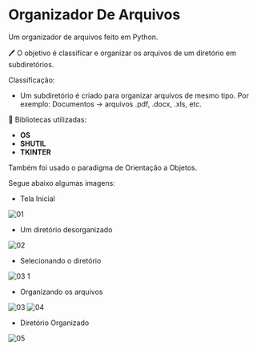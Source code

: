 # Organizador De Arquivos

Um organizador de arquivos feito em Python.

🖊️ O objetivo é classificar e organizar os arquivos de um diretório em subdiretórios.

Classificação:

  - Um subdiretório é criado para organizar arquivos de mesmo tipo. Por exemplo: Documentos → arquivos .pdf, .docx, .xls, etc.



📘 Bibliotecas utilizadas:
- **OS**
- **SHUTIL**
- **TKINTER**

Também foi usado o paradigma de Orientação a Objetos.

Segue abaixo algumas imagens:

- Tela Inicial

![01](https://user-images.githubusercontent.com/104385630/183496231-d7a96406-e7ee-4a59-8a03-da8f2a138f3a.PNG)

- Um diretório desorganizado

![02](https://user-images.githubusercontent.com/104385630/183496893-ef521a99-e6f1-4682-9159-524e1e8db5f6.PNG)

- Selecionando o diretório

![03 1](https://user-images.githubusercontent.com/104385630/183498040-9abc9fb9-7149-43f3-85b2-4b15af7ebed0.PNG)

- Organizando os arquivos

![03](https://user-images.githubusercontent.com/104385630/183498286-6367bd53-a479-450e-a595-d81bf99f637e.PNG)
![04](https://user-images.githubusercontent.com/104385630/183498321-23299d82-dd2b-4c57-a32b-20f14f8e20fb.PNG)

- Diretório Organizado

![05](https://user-images.githubusercontent.com/104385630/183498408-a9ed0783-a05d-4e3e-8314-186da575260b.PNG)
